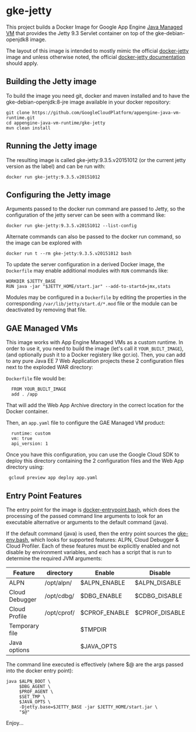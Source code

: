 gke-jetty
=========

This project builds a Docker Image for 
Google App Engine [Java Managed VM](https://cloud.google.com/appengine/docs/managed-vms/)
that provides the Jetty 9.3 Servlet container on top of the gke-debian-openjdk8 image.

The layout of this image is intended to mostly mimic the official 
[docker-jetty](https://github.com/appropriate/docker-jetty) image and unless otherwise noted,
the official [docker-jetty documentation](https://github.com/docker-library/docs/tree/master/jetty)
should apply.

## Building the Jetty image
To build the image you need git, docker and maven installed and to have the gke-debian-openjdk:8-jre
image available in your docker repository:
```console
git clone https://github.com/GoogleCloudPlatform/appengine-java-vm-runtime.git
cd appengine-java-vm-runtime/gke-jetty
mvn clean install
```

## Running the Jetty image
The resulting image is called gke-jetty:9.3.5.v20151012 (or the current jetty version as the label) 
and can be run with:
```console
docker run gke-jetty:9.3.5.v20151012
```

## Configuring the Jetty image
Arguments passed to the docker run command are passed to Jetty, so the 
configuration of the jetty server can be seen with a command like:
```console
docker run gke-jetty:9.3.5.v20151012 --list-config
```

Alternate commands can also be passed to the docker run command, so the
image can be explored with 
```console
docker run t --rm gke-jetty:9.3.5.v20151012 bash
```

To update the server configuration in a derived Docker image, the `Dockerfile` may
enable additional modules with `RUN` commands like:
```
WORKDIR $JETTY_BASE
RUN java -jar "$JETTY_HOME/start.jar" --add-to-startd=jmx,stats
```
Modules may be configured in a `Dockerfile` by editing the properties in the corresponding `/var/lib/jetty/start.d/*.mod` file or the module can be deactivated by removing that file.

## GAE Managed VMs
This image works with App Engine Managed VMs as a custom runtime.
In order to use it, you need to build the image (let's call it `YOUR_BUILT_IMAGE`), (and optionally push it to a Docker registery like gcr.io). Then, you can add to any pure Java EE 7 Web Application projects these 2 configuration files next to the exploded WAR directory:

`Dockerfile` file would be:
      
      FROM YOUR_BUILT_IMAGE
      add . /app
      
That will add the Web App Archive directory in the correct location for the Docker container.

Then, an `app.yaml` file to configure the GAE Managed VM product:

      runtime: custom
      vm: true
      api_version: 1
      
Once you have this configuration, you can use the Google Cloud SDK to deploy this directory containing the 2 configuration files and the Web App directory using:

     gcloud preview app deploy app.yaml
     

## Entry Point Features
The entry point for the image is [docker-entrypoint.bash](https://github.com/GoogleCloudPlatform/appengine-java-vm-runtime/blob/master/gke-jetty/src/main/docker/docker-entrypoint.bash), which does the processing of the passed command line arguments to look for an executable alternative or arguments to the default command (java).

If the default command (java) is used, then the entry point sources the [gke-env.bash](https://github.com/GoogleCloudPlatform/appengine-java-vm-runtime/blob/master/gke-debian-openjdk/src/main/docker/gke-env.bash), which looks for supported features: ALPN, Cloud Debugger & Cloud Profiler.  Each of these features must be explicitly enabled and not disable by environment variables, and each has a script that is run to determine the required JVM arguments:

| Feature        | directory    | Enable        | Disable        | JVM args      |
|----------------|--------------|---------------|----------------|---------------|
| ALPN           | /opt/alpn/   | $ALPN_ENABLE  | $ALPN_DISABLE  | $ALPN_BOOT    |
| Cloud Debugger | /opt/cdbg/   | $DBG_ENABLE   | $CDBG_DISABLE  | $DBG_AGENT    |
| Cloud Profile  | /opt/cprof/  | $CPROF_ENABLE | $CPROF_DISABLE | $PROF_AGENT   |
| Temporary file |              | $TMPDIR       |                | $SET_TMP      |
| Java options   |              | $JAVA_OPTS    |                | $JAVA_OPTS    |

The command line executed is effectively (where $@ are the args passed into the 
docker entry point):
```
java $ALPN_BOOT \
     $DBG_AGENT \
     $PROF_AGENT \
     $SET_TMP \
     $JAVA_OPTS \
     -Djetty.base=$JETTY_BASE -jar $JETTY_HOME/start.jar \
     "$@"
```





Enjoy...
